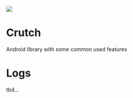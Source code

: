 [![](https://jitpack.io/v/Alival-IT/Crutch.svg)](https://jitpack.io/#Alival-IT/Crutch)


# Crutch

Android library with some common used features

# Logs
tbd...